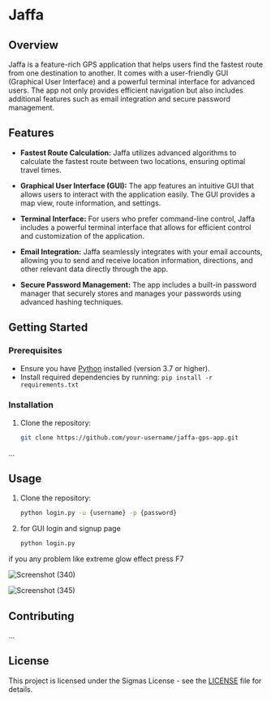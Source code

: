 # Jaffa

## Overview

Jaffa is a feature-rich GPS application that helps users find the fastest route from one destination to another. It comes with a user-friendly GUI (Graphical User Interface) and a powerful terminal interface for advanced users. The app not only provides efficient navigation but also includes additional features such as email integration and secure password management.

## Features

- **Fastest Route Calculation:** Jaffa utilizes advanced algorithms to calculate the fastest route between two locations, ensuring optimal travel times.

- **Graphical User Interface (GUI):** The app features an intuitive GUI that allows users to interact with the application easily. The GUI provides a map view, route information, and settings.

- **Terminal Interface:** For users who prefer command-line control, Jaffa includes a powerful terminal interface that allows for efficient control and customization of the application.

- **Email Integration:** Jaffa seamlessly integrates with your email accounts, allowing you to send and receive location information, directions, and other relevant data directly through the app.

- **Secure Password Management:** The app includes a built-in password manager that securely stores and manages your passwords using advanced hashing techniques.

## Getting Started

### Prerequisites

- Ensure you have [Python](https://www.python.org/) installed (version 3.7 or higher).
- Install required dependencies by running: `pip install -r requirements.txt`

### Installation

1. Clone the repository:

   ```bash
   git clone https://github.com/your-username/jaffa-gps-app.git

...

## Usage

1. Clone the repository:

   ```bash
   python login.py -u {username} -p {password}

2. for GUI login and signup page

   ```bash
   python login.py


if you any problem like extreme glow effect press F7

![Screenshot (340)](https://github.com/AnasMady22/jaffa/assets/110070707/90f3feb8-cbdf-48c7-968e-f1c8ed03e3da)



![Screenshot (345)](https://github.com/AnasMady22/jaffa/assets/110070707/1f9ad734-83f0-40c2-a5de-6927965fada6)

## Contributing

...

## License

This project is licensed under the Sigmas License - see the [LICENSE](LICENSE) file for details.
